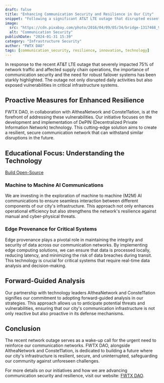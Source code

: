 ```yaml
---
draft: false
title: "Enhancing Communication Security and Resilience in Our City"
snippet: "Following a significant AT&T LTE outage that disrupted essential network traffic, FWTX DAO is spearheading efforts with AltheaNetwork and Conste11ation to fortify our city's communication networks. Our commitment to resilience and security aims to ensure uninterrupted infrastructure support for our community."
image:
  src: "https://cdn.pixabay.com/photo/2016/04/09/05/34/bridge-1317468_960_720.jpg"
  alt: "Communication Security"
publishDate: "2024-01-31 15:39"
category: "Infrastructure Security"
author: "FWTX DAO"
tags: [communication_security, resilience, innovation, technology]
---
```

In response to the recent AT&T LTE outage that severely impacted 75% of network traffic and affected supply chain operations, the importance of communication security and the need for robust failover systems has been starkly highlighted. The outage not only disrupted daily activities but also exposed vulnerabilities in critical infrastructure systems.

## Proactive Measures for Enhanced Resilience

FWTX DAO, in collaboration with AltheaNetwork and Conste11ation, is at the forefront of addressing these vulnerabilities. Our initiative focuses on the development and implementation of DePIN (Decentralized Private Information Network) technology. This cutting-edge solution aims to create a resilient, secure communication network that can withstand similar disruptions in the future.

## Educational Focus: Understanding the Technology
[Build Open-Source](https://github.com/FWTX-DAO)

### Machine to Machine AI Communications
We are investing in the exploration of machine to machine (M2M) AI communications to ensure seamless interaction between different components of our city's infrastructure. This approach not only enhances operational efficiency but also strengthens the network's resilience against manual and cyber-physical threats.

### Edge Provenance for Critical Systems
Edge provenance plays a pivotal role in maintaining the integrity and security of data across our communication networks. By implementing edge computing solutions, we can ensure that data is processed locally, reducing latency, and minimizing the risk of data breaches during transit. This technology is crucial for critical systems that require real-time data analysis and decision-making.

## Forward-Guided Analysis
Our partnership with technology leaders AltheaNetwork and Conste11ation signifies our commitment to adopting forward-guided analysis in our strategies. This approach allows us to anticipate potential threats and vulnerabilities, ensuring that our city's communication infrastructure is not only reactive but also proactive in its defense mechanisms.

## Conclusion
The recent network outage serves as a wake-up call for the urgent need to reinforce our communication networks. FWTX DAO, alongside AltheaNetwork and Conste11ation, is dedicated to building a future where our city's infrastructure is resilient, secure, and uninterrupted, safeguarding our community against unforeseen challenges.

For more details on our initiatives and how we are advancing communication security and resilience, visit our website: [FWTX DAO](https://fwtx.city).
